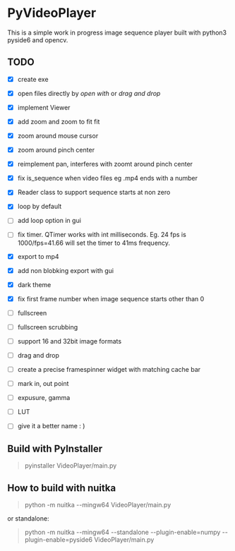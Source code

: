 # PyVideoPlayer

This is a simple work in progress image sequence player built with python3 pyside6 and opencv.

## TODO
- [x] create exe
- [x] open files directly by *open with* or *drag and drop*
- [x] implement Viewer
- [x] add zoom and zoom to fit fit
- [x] zoom around mouse cursor
- [x] zoom around pinch center
- [x] reimplement pan, interferes with zoomt around pinch center

- [x] fix is_sequence when video files eg .mp4 ends with a number
- [x] Reader class to support sequence starts at non zero
- [x] loop by default
- [ ] add loop option in gui
- [ ] fix timer. QTimer works with int milliseconds. Eg. 24 fps is 1000/fps=41.66 will set the timer to 41ms frequency.
- [x] export to mp4
- [x] add non blobking export with gui
- [x] dark theme
- [x] fix first frame number when image sequence starts other than 0
- [ ] fullscreen
- [ ] fullscreen scrubbing
- [ ] support 16 and 32bit image formats
- [ ] drag and drop
- [ ] create a precise framespinner widget with matching cache bar
- [ ] mark in, out point
- [ ] expusure, gamma
- [ ] LUT
- [ ] give it a better name : )

## Build with PyInstaller
> pyinstaller VideoPlayer/main.py

## How to build with nuitka
> python -m nuitka --mingw64 VideoPlayer/main.py

or standalone:

> python -m nuitka --mingw64 --standalone --plugin-enable=numpy --plugin-enable=pyside6 VideoPlayer/main.py
